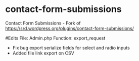 # contact-form-submissions
Contact Form Submissions - Fork of https://srd.wordpress.org/plugins/contact-form-submissions/

#Edits
File: Admin.php
Function: export_request
- Fix bug export serialize fields for select and radio inputs
- Added file link export on CSV
